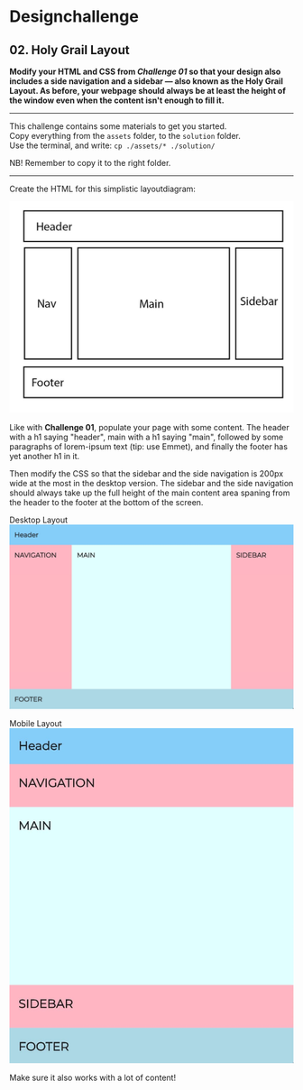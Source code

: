 # Designchallenge

## 02. Holy Grail Layout

**Modify your HTML and CSS from _Challenge 01_ so that your design also includes a side navigation and a sidebar — also known as the Holy Grail Layout. As before, your webpage should always be at least the height of the window even when the content isn't enough to fill it.**

---

This challenge contains some materials to get you started.  
Copy everything from the `assets` folder, to the `solution` folder.  
Use the terminal, and write: `cp ./assets/* ./solution/`

NB! Remember to copy it to the right folder.

---

Create the HTML for this simplistic layoutdiagram:

![layoutdiagram with header, main, navigation, sidebar and footer](layoutdiagram.jpg)

Like with **Challenge 01**, populate your page with some content. The header with a h1 saying "header", main with a h1 saying "main", followed by some paragraphs of lorem-ipsum text (tip: use Emmet), and finally the footer has yet another h1 in it.

Then modify the CSS so that the sidebar and the side navigation is 200px wide at the most in the desktop version. The sidebar and the side navigation should always take up the full height of the main content area spaning from the header to the footer at the bottom of the screen.

Desktop Layout
![Wide screen layout](wide.jpg)

Mobile Layout
![Narrow screen layout](narrow.jpg)

Make sure it also works with a lot of content!

